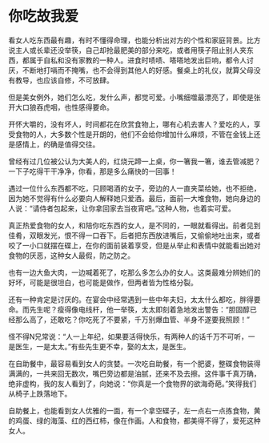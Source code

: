 # 你吃故我爱

看女人吃东西最有趣，有时不懂得命理，也能分析出对方的个性和家庭背景。比方说主人或长辈还没举筷，自己却抢最肥美的部分来吃，或者用筷子阻止别人夹东西，都属于自私和没有家教的一种人。进食时啧啧、嗒嗒地发出巨响，都令人讨厌，不断地打嗝而不掩嘴，也不会得到其他人的好感。餐桌上的礼仪，就算父母没有教导，也应该自修，不可放肆。 

但是美女例外，她们怎么吃，发什么声，都觉可爱。小嘴细噬最漂亮了，即使是张开大口狼吞虎咽，也性感得要命。 

开怀大嚼的，没有坏人，时间都花在欣赏食物上，哪有心机去害人？爱吃的人，享受食物的人，大多数个性是开朗的，他们不会给你增加什么麻烦，不管在金钱上还是感情上，的确是值得交往。 

曾经有过几位被公认为大美人的，红烧元蹄一上桌，你一箸我一箸，谁去管减肥？一下子吃得干干净净，你看，那是多么痛快的一回事！ 

遇过一位什么东西都不吃，只顾喝酒的女子，旁边的人一直夹菜给她，也不拒绝，因为她不觉得有什么必要向人解释她只爱酒。最后，面前一大堆食物，她向身边的人说：“请侍者包起来，让你拿回家去当夜宵吧。”这种人物，也着实可爱。 

真正热爱食物的女人，和陪你吃东西的女人，是不同的，一眼就看得出。前者见到佳肴，双眼发光，恨不得一口吞下。后者把东西放进嘴后，又偷偷地吐出来，或者咬了一小口就摆在碟上，在你的面前装着享受，但是从举止和表情中就能看出她对食物的厌恶，这种女人最假，防之防之。 

也有一边大鱼大肉，一边喊着死了，吃那么多怎么办的女人。这类最难分辨她们的好坏，可能是很坦白，也可能是做作，但两者皆为性格分裂。 

还有一种肯定是讨厌的。在宴会中经常遇到一些中年夫妇，太太什么都吃，胖得要命。而先生呢？瘦得像电线杆，他一举筷，太太即刻着急地发出警告：“胆固醇已经那么高了，还敢吃？你吃死了不要紧，千万别爆血管、半身不遂要我照顾！” 

怪不得N兄常说：“人一上年纪，如果要活得快乐，有两种人的话千万不可听，一是医生，一是太太。”有些先生更不幸，娶的太太，是医生。 

在自助餐中，最容易看到女人的贪婪。一次吃自助餐，有一个肥婆，整碟食物装得满满的，一共来回无数次，嘴巴旁边都是油腻，还来不及去擦。这件事千真万确，绝非虚构，我的友人看到了，向她说：“你真是一个食物界的欲海奇葩。”笑得我们从椅子上跌落地下。 

自助餐上，也能看到女人优雅的一面，有一个拿空碟子，左一点右一点拣食物，黄的鸡蛋、绿的海藻、红的西红柿，像在作画。人和食物，都美得不得了，爱死这种女人。